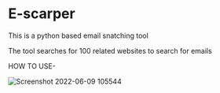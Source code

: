 # E-scarper
This is a python based email snatching tool

The tool searches for 100 related websites to search for emails 

HOW TO USE-

![Screenshot 2022-06-09 105544](https://user-images.githubusercontent.com/106922246/172770882-6a6dfb83-b3e5-4b0b-8d70-0a73aad07d0d.png)

